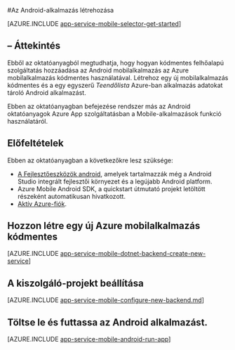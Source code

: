 <properties
    pageTitle="Az Android-alkalmazás létrehozása Azure alkalmazás szolgáltatás mobilalkalmazások |} Microsoft Azure"
    description="Ezen oktatóprogram lépéseiből az első lépések az Android fejlesztési Azure mobilalkalmazás háttérkiszolgálókon verzióval"
    services="app-service\mobile"
    documentationCenter="android"
    authors="ysxu"
    manager="erikre"
    editor=""/>

<tags
    ms.service="app-service-mobile"
    ms.workload="na"
    ms.tgt_pltfrm="mobile-android"
    ms.devlang="java"
    ms.topic="hero-article"
    ms.date="10/01/2016"
    ms.author="yuaxu"/>

#<a name="create-an-android-app"></a>Az Android-alkalmazás létrehozása

[AZURE.INCLUDE [app-service-mobile-selector-get-started](../../includes/app-service-mobile-selector-get-started.md)]

## <a name="overview"></a>– Áttekintés

Ebből az oktatóanyagból megtudhatja, hogy hogyan kódmentes felhőalapú szolgáltatás hozzáadása az Android mobilalkalmazás az Azure mobilalkalmazás kódmentes használatával.  Létrehoz egy új mobilalkalmazás kódmentes és a egy egyszerű _Teendőlista_ Azure-ban alkalmazás adatokat tároló Android alkalmazást.

Ebben az oktatóanyagban befejezése rendszer más az Android oktatóanyagok Azure App szolgáltatásban a Mobile-alkalmazások funkció használatáról.

## <a name="prerequisites"></a>Előfeltételek

Ebben az oktatóanyagban a következőkre lesz szüksége:

* [A Fejlesztőeszközök android](https://developer.android.com/sdk/index.html), amelyek tartalmazzák még a Android Studio integrált fejlesztői környezet és a legújabb Android platform.
* Azure Mobile Android SDK, a quickstart útmutató projekt letöltött részeként automatikusan hivatkozott.
* [Aktív Azure-fiók](https://azure.microsoft.com/pricing/free-trial/).

## <a name="create-a-new-azure-mobile-app-backend"></a>Hozzon létre egy új Azure mobilalkalmazás kódmentes

[AZURE.INCLUDE [app-service-mobile-dotnet-backend-create-new-service](../../includes/app-service-mobile-dotnet-backend-create-new-service.md)]

## <a name="configure-the-server-project"></a>A kiszolgáló-projekt beállítása

[AZURE.INCLUDE [app-service-mobile-configure-new-backend.md](../../includes/app-service-mobile-configure-new-backend.md)]

## <a name="download-and-run-the-android-app"></a>Töltse le és futtassa az Android alkalmazást.

[AZURE.INCLUDE [app-service-mobile-android-run-app](../../includes/app-service-mobile-android-run-app.md)]

<!-- URLs -->
[Azure portal]: https://portal.azure.com/
[Visual Studio Community 2013]: https://go.microsoft.com/fwLink/p/?LinkID=534203
